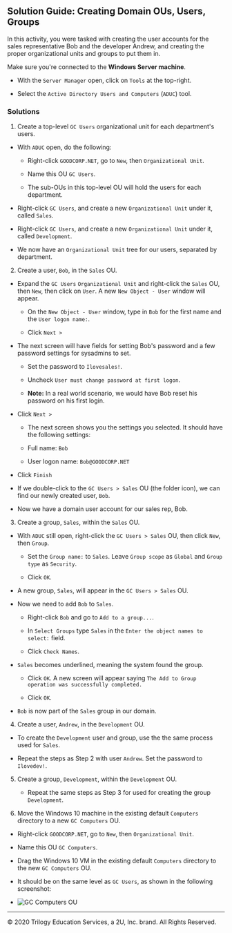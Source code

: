 
## Solution Guide: Creating Domain OUs, Users, Groups

In this activity, you were tasked with creating the user accounts for the sales representative Bob and the developer Andrew, and creating the proper organizational units and groups to put them in.

Make sure you're connected to the **Windows Server machine**.

- With the `Server Manager` open, click on `Tools` at the top-right.

- Select the `Active Directory Users and Computers` (`ADUC`) tool.

### Solutions

1. Create a top-level `GC Users` organizational unit for each department's users.

  - With `ADUC` open, do the following:

    - Right-click `GOODCORP.NET`, go to `New`, then `Organizational Unit`.

    - Name this OU `GC Users`.

    - The sub-OUs in this top-level OU will hold the users for each department.

   - Right-click `GC Users`, and create a new `Organizational Unit` under it, called `Sales`.

   - Right-click `GC Users`, and create a new `Organizational Unit` under it, called `Development`.

  - We now have an `Organizational Unit` tree for our users, separated by department.



2. Create a user, `Bob`, in the `Sales` OU. 

  - Expand the `GC Users` `Organizational Unit` and right-click the `Sales` OU, then `New`, then click on `User`. A new `New Object - User` window will appear.

    - On the `New Object - User` window, type in `Bob` for the first name and the `User logon name:`.

    - Click `Next >`

  - The next screen will have fields for setting Bob's password and a few password settings for sysadmins to set.

    - Set the password to `Ilovesales!`.

    - Uncheck `User must change password at first logon`.

    - **Note:** In a real world scenario, we would have Bob reset his password on his first login.

  - Click `Next >`

    - The next screen shows you the settings you selected. It should have the following settings:

    - Full name: `Bob`

    - User logon name: `Bob@GOODCORP.NET`

  - Click `Finish`

  - If we double-click to the `GC Users > Sales` OU (the folder icon), we can find our newly created user, `Bob`.

  - Now we have a domain user account for our sales rep, Bob.


3. Create a group, `Sales`, within the `Sales` OU.

  - With `ADUC` still open, right-click the `GC Users > Sales` OU, then click `New`, then `Group`.

    - Set the `Group name:` to `Sales`. Leave `Group scope` as `Global` and `Group type` as `Security`.

    - Click `OK`.

  - A new group, `Sales`, will appear in the `GC Users > Sales` OU.

  - Now we need to add `Bob` to `Sales`.  

    - Right-click `Bob` and go to `Add to a group...`.

    - In `Select Groups` type `Sales` in the `Enter the object names to select:` field.

    - Click `Check Names`.

  - `Sales` becomes underlined, meaning the system found the group.

    - Click `OK`. A new screen will appear saying `The Add to Group operation was successfully completed.`

    - Click `OK`.

  - `Bob` is now part of the `Sales` group in our domain.

4. Create a user, `Andrew`, in the `Development` OU.

  - To create the `Development` user and group, use the the same process used for `Sales`. 

  - Repeat the steps as Step 2 with user `Andrew`. Set the password to `Ilovedev!`.


5. Create a group, `Development`, within the `Development` OU. 

    - Repeat the same steps as Step 3 for used for creating the group `Development`.


6. Move the Windows 10 machine in the existing default `Computers` directory to a new `GC Computers` OU.


  - Right-click `GOODCORP.NET`, go to `New`, then `Organizational Unit`.

  - Name this OU `GC Computers`.

  - Drag the Windows 10 VM in the existing default `Computers` directory to the new `GC Computers` OU.

  - It should be on the same level as `GC Users`, as shown in the following screenshot:

  - ![GC Computers OU](../../Images/BonusGcComputerOu.png)

---
 © 2020 Trilogy Education Services, a 2U, Inc. brand. All Rights Reserved.

